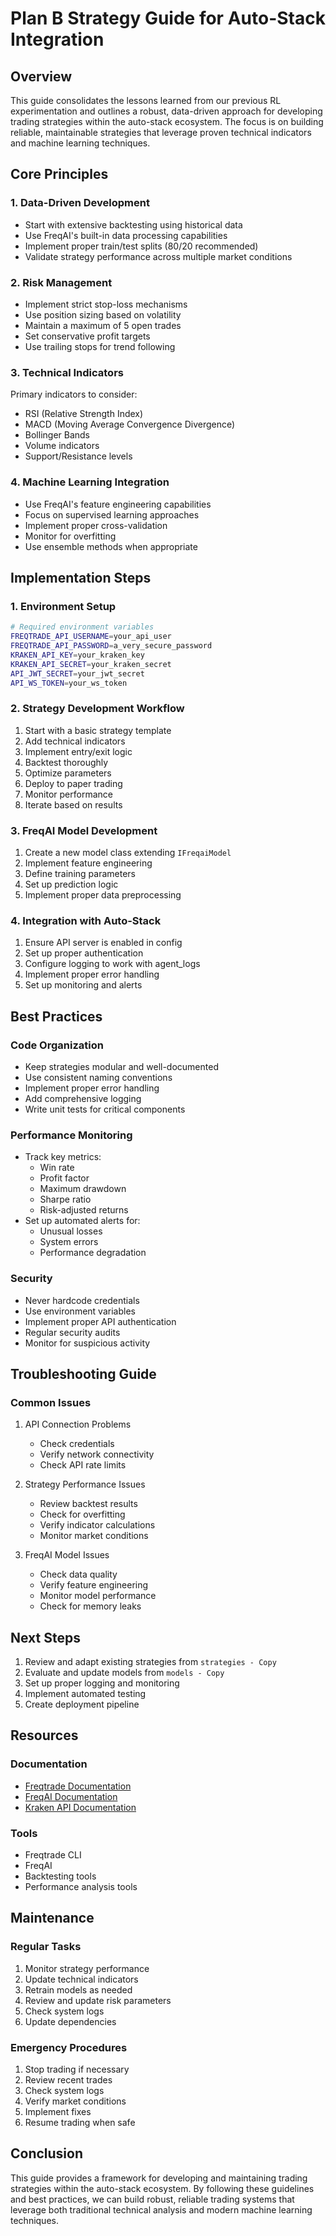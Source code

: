 # Plan B Strategy Guide for Auto-Stack Integration

## Overview
This guide consolidates the lessons learned from our previous RL experimentation and outlines a robust, data-driven approach for developing trading strategies within the auto-stack ecosystem. The focus is on building reliable, maintainable strategies that leverage proven technical indicators and machine learning techniques.

## Core Principles

### 1. Data-Driven Development
- Start with extensive backtesting using historical data
- Use FreqAI's built-in data processing capabilities
- Implement proper train/test splits (80/20 recommended)
- Validate strategy performance across multiple market conditions

### 2. Risk Management
- Implement strict stop-loss mechanisms
- Use position sizing based on volatility
- Maintain a maximum of 5 open trades
- Set conservative profit targets
- Use trailing stops for trend following

### 3. Technical Indicators
Primary indicators to consider:
- RSI (Relative Strength Index)
- MACD (Moving Average Convergence Divergence)
- Bollinger Bands
- Volume indicators
- Support/Resistance levels

### 4. Machine Learning Integration
- Use FreqAI's feature engineering capabilities
- Focus on supervised learning approaches
- Implement proper cross-validation
- Monitor for overfitting
- Use ensemble methods when appropriate

## Implementation Steps

### 1. Environment Setup
```bash
# Required environment variables
FREQTRADE_API_USERNAME=your_api_user
FREQTRADE_API_PASSWORD=a_very_secure_password
KRAKEN_API_KEY=your_kraken_key
KRAKEN_API_SECRET=your_kraken_secret
API_JWT_SECRET=your_jwt_secret
API_WS_TOKEN=your_ws_token
```

### 2. Strategy Development Workflow
1. Start with a basic strategy template
2. Add technical indicators
3. Implement entry/exit logic
4. Backtest thoroughly
5. Optimize parameters
6. Deploy to paper trading
7. Monitor performance
8. Iterate based on results

### 3. FreqAI Model Development
1. Create a new model class extending `IFreqaiModel`
2. Implement feature engineering
3. Define training parameters
4. Set up prediction logic
5. Implement proper data preprocessing

### 4. Integration with Auto-Stack
1. Ensure API server is enabled in config
2. Set up proper authentication
3. Configure logging to work with agent_logs
4. Implement proper error handling
5. Set up monitoring and alerts

## Best Practices

### Code Organization
- Keep strategies modular and well-documented
- Use consistent naming conventions
- Implement proper error handling
- Add comprehensive logging
- Write unit tests for critical components

### Performance Monitoring
- Track key metrics:
  - Win rate
  - Profit factor
  - Maximum drawdown
  - Sharpe ratio
  - Risk-adjusted returns
- Set up automated alerts for:
  - Unusual losses
  - System errors
  - Performance degradation

### Security
- Never hardcode credentials
- Use environment variables
- Implement proper API authentication
- Regular security audits
- Monitor for suspicious activity

## Troubleshooting Guide

### Common Issues
1. API Connection Problems
   - Check credentials
   - Verify network connectivity
   - Check API rate limits

2. Strategy Performance Issues
   - Review backtest results
   - Check for overfitting
   - Verify indicator calculations
   - Monitor market conditions

3. FreqAI Model Issues
   - Check data quality
   - Verify feature engineering
   - Monitor model performance
   - Check for memory leaks

## Next Steps

1. Review and adapt existing strategies from `strategies - Copy`
2. Evaluate and update models from `models - Copy`
3. Set up proper logging and monitoring
4. Implement automated testing
5. Create deployment pipeline

## Resources

### Documentation
- [Freqtrade Documentation](https://www.freqtrade.io/en/latest/)
- [FreqAI Documentation](https://www.freqtrade.io/en/latest/freqai/)
- [Kraken API Documentation](https://www.kraken.com/features/api)

### Tools
- Freqtrade CLI
- FreqAI
- Backtesting tools
- Performance analysis tools

## Maintenance

### Regular Tasks
1. Monitor strategy performance
2. Update technical indicators
3. Retrain models as needed
4. Review and update risk parameters
5. Check system logs
6. Update dependencies

### Emergency Procedures
1. Stop trading if necessary
2. Review recent trades
3. Check system logs
4. Verify market conditions
5. Implement fixes
6. Resume trading when safe

## Conclusion
This guide provides a framework for developing and maintaining trading strategies within the auto-stack ecosystem. By following these guidelines and best practices, we can build robust, reliable trading systems that leverage both traditional technical analysis and modern machine learning techniques.
